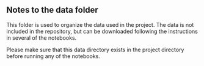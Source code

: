 ## Notes to the data folder

This folder is used to organize the data used in the project. The data is not included in the repository, but can be downloaded following the instructions in several of the notebooks.

Please make sure that this data directory exists in the project directory before running any of the notebooks.